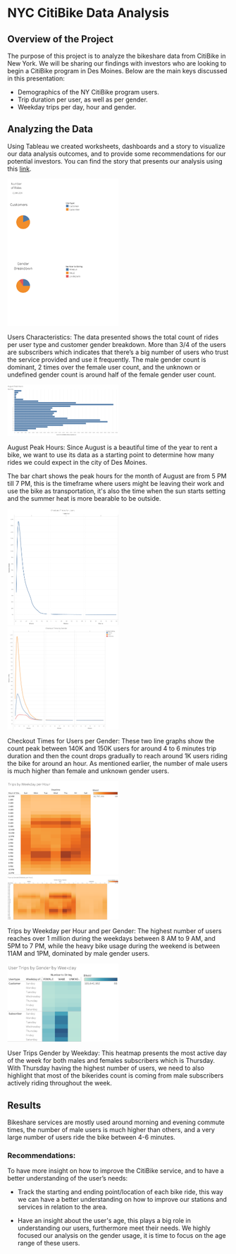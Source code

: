 # NYC CitiBike Data Analysis

## Overview of the Project

The purpose of this project is to analyze the bikeshare data from CitiBike in New York. We will be sharing our findings with investors who are looking to begin a CitiBike program in Des Moines. Below are the main keys discussed in this presentation:

- Demographics of the NY CitiBike  program users.
- Trip duration per user, as well as per gender.
- Weekday trips per day, hour and gender.

## Analyzing the Data

Using Tableau we created worksheets, dashboards and a story to visualize our data analysis outcomes, and to provide some recommendations for our potential investors. You can find the story that presents our analysis using this [link](https://public.tableau.com/app/profile/zeinab.bahsoun/viz/Bikesharing_16700573951020/NYCCitiBikeAnalysis?publish=yes). 

<img src="https://github.com/Zbahsoun/bikesharing/blob/main/Images/Customers%20Characteristics.png" width=50% height=40%>

Users Characteristics: The data presented shows the total count of rides per user type and customer gender breakdown. More than 3/4 of the users are subscribers which indicates that there’s a big number of users who trust the service provided and use it frequently. The male gender count is dominant, 2 times over the female user count, and the unknown or undefined gender count is around half of the female gender user count. 


<img src="https://github.com/Zbahsoun/bikesharing/blob/main/Images/August%20Peak%20Hours.png" width=50% height=50%>

August Peak Hours: Since August is a beautiful time of the year to rent a bike, we want to use its data as a starting point to determine how many rides we could expect in the city of Des Moines.

The bar chart shows the peak hours for the month of August are from 5 PM till 7 PM, this is the timeframe where users might be leaving their work and use the bike as transportation, it's also the time when the sun starts setting and the summer heat is more bearable to be outside. 


<img src="https://github.com/Zbahsoun/bikesharing/blob/main/Images/Checkout%20Times%20for%20Users.png" width=50% height=50%>
<img src="https://github.com/Zbahsoun/bikesharing/blob/main/Images/Checkout%20Times%20by%20Gender.png" width=50% height=50%>

Checkout Times for Users per Gender: These two line graphs show the count peak between 140K and 150K users for around 4 to 6 minutes trip duration and then the count drops gradually to reach around 1K users riding the bike for around an hour. As mentioned earlier, the number of male users is much higher than female and unknown gender users. 


<img src="https://github.com/Zbahsoun/bikesharing/blob/main/Images/Trips%20by%20Weekday%20per%20Hour.png" width=50% height=50%>
<img src="https://github.com/Zbahsoun/bikesharing/blob/main/Images/Trips%20by%20Gender(Weekday%20per%20Hour).png" width=50% height=50%>

Trips by Weekday per Hour and per Gender: The highest number of users reaches over 1 million during the weekdays between 8 AM to 9 AM, and 5PM to 7 PM, while the heavy bike usage during the weekend is between 11AM and 1PM, dominated by male gender users.


<img src="https://github.com/Zbahsoun/bikesharing/blob/main/Images/User%20Trips%20by%20Gender%20by%20Weekday.png" width=50% height=50%>

User Trips Gender by Weekday: This heatmap presents the most active day of the week for both males and females subscribers which is Thursday. With Thursday having the highest number of users, we need to also highlight that most of the bikerides count is coming from male subscribers actively riding throughout the week. 

## Results

Bikeshare services are mostly used around morning and evening commute times, the number of male users is much higher than others, and a very large number of users ride the bike between 4-6 minutes.

### Recommendations:

To have more insight on how to improve the CitiBike service, and to have a better understanding of the user’s needs:

- Track the starting and ending point/location of each bike ride, this way we can have a better understanding on how to improve our stations and services in relation to the area.

- Have an insight about the user's age, this plays a big role in understanding our users, furthermore meet their needs. We highly focused our analysis on the gender usage, it is time to focus on the age range of these users.
